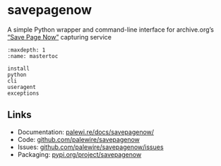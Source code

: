 ```{include} _templates/nav.html
```

# savepagenow

A simple Python wrapper and command-line interface for archive.org’s [“Save Page Now”](https://archive.org/web) capturing service

```{toctree}
:maxdepth: 1
:name: mastertoc

install
python
cli
useragent
exceptions
```

## Links

- Documentation: [palewi.re/docs/savepagenow/](https://palewi.re/docs/savepagenow/)
- Code: [github.com/palewire/savepagenow](https://github.com/palewire/savepagenow)
- Issues: [github.com/palewire/savepagenow/issues](https://github.com/palewire/savepagenow/issues)
- Packaging: [pypi.org/project/savepagenow](https://pypi.org/project/savepagenow)
